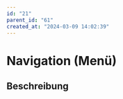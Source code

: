 ```yaml
---
id: "21"
parent_id: "61"
created_at: "2024-03-09 14:02:39"
---
```


# Navigation (Menü)

## Beschreibung

